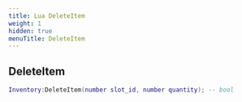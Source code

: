 ```yaml
---
title: Lua DeleteItem
weight: 1
hidden: true
menuTitle: DeleteItem
---
```

## DeleteItem
```lua
Inventory:DeleteItem(number slot_id, number quantity); -- bool
```